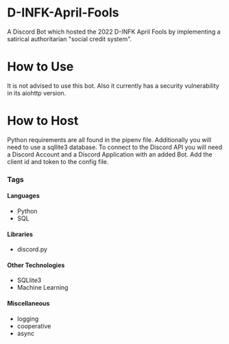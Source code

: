 # D-INFK-April-Fools
A Discord Bot which hosted the 2022 D-INFK April Fools by implementing a satirical authoritarian "social credit system".

# How to Use
It is not advised to use this bot. Also it currently has a security vulnerability in its aiohttp version.

# How to Host
Python requirements are all found in the pipenv file.
Additionally you will need to use a sqllite3 database.
To connect to the Discord API you will need a Discord Account and a Discord Application with an added Bot. Add the client id and token to the config file.

### Tags

#### Languages
- Python
- SQL

#### Libraries
- discord.py

#### Other Technologies
- SQLlite3
- Machine Learning

#### Miscellaneous
- logging
- cooperative
- async
